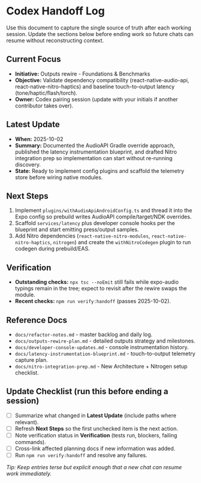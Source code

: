 # Codex Handoff Log

Use this document to capture the single source of truth after each working session. Update the sections below before ending work so future chats can resume without reconstructing context.

## Current Focus
- **Initiative:** Outputs rewire - Foundations & Benchmarks
- **Objective:** Validate dependency compatibility (react-native-audio-api, react-native-nitro-haptics) and baseline touch-to-output latency (tone/haptic/flash/torch).
- **Owner:** Codex pairing session (update with your initials if another contributor takes over).

## Latest Update
- **When:** 2025-10-02
- **Summary:** Documented the AudioAPI Gradle override approach, published the latency instrumentation blueprint, and drafted Nitro integration prep so implementation can start without re-running discovery.
- **State:** Ready to implement config plugins and scaffold the telemetry store before wiring native modules.

## Next Steps

1. Implement `plugins/withAudioApiAndroidConfig.ts` and thread it into the Expo config so prebuild writes AudioAPI compile/target/NDK overrides.
2. Scaffold `services/latency` plus developer console hooks per the blueprint and start emitting press/output samples.
3. Add Nitro dependencies (`react-native-nitro-modules`, `react-native-nitro-haptics`, `nitrogen`) and create the `withNitroCodegen` plugin to run codegen during prebuild/EAS.

## Verification
- **Outstanding checks:** `npx tsc --noEmit` still fails while expo-audio typings remain in the tree; expect to revisit after the rewire swaps the module.
- **Recent checks:** `npm run verify:handoff` (passes 2025-10-02).

## Reference Docs
- `docs/refactor-notes.md` - master backlog and daily log.
- `docs/outputs-rewire-plan.md` - detailed outputs strategy and milestones.
- `docs/developer-console-updates.md` - console instrumentation history.
- `docs/latency-instrumentation-blueprint.md` - touch-to-output telemetry capture plan.
- `docs/nitro-integration-prep.md` - New Architecture + Nitrogen setup checklist.

## Update Checklist (run this before ending a session)
- [ ] Summarize what changed in **Latest Update** (include paths where relevant).
- [ ] Refresh **Next Steps** so the first unchecked item is the next action.
- [ ] Note verification status in **Verification** (tests run, blockers, failing commands).
- [ ] Cross-link affected planning docs if new information was added.
- [ ] Run `npm run verify:handoff` and resolve any failures.

_Tip: Keep entries terse but explicit enough that a new chat can resume work immediately._

